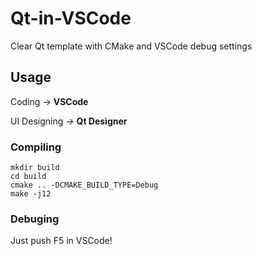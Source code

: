 # Qt-in-VSCode
Clear Qt template with CMake and VSCode debug settings

## Usage
Coding -> **VSCode**

UI Designing -> **Qt Designer**

### Compiling
```
mkdir build
cd build
cmake .. -DCMAKE_BUILD_TYPE=Debug
make -j12
```

### Debuging
Just push F5 in VSCode!
